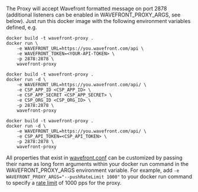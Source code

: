 The Proxy will accept Wavefront formatted message on port 2878 (additional listeners can be enabled in WAVEFRONT_PROXY_ARGS, see below). 
Just run this docker image with the following environment variables defined, e.g. 

    docker build -t wavefront-proxy .
    docker run \
        -e WAVEFRONT_URL=https://you.wavefront.com/api \
        -e WAVEFRONT_TOKEN=<YOUR-API-TOKEN> \
        -p 2878:2878 \
        wavefront-proxy

    docker build -t wavefront-proxy .
    docker run -d \
        -e WAVEFRONT_URL=https://you.wavefront.com/api/ \
        -e CSP_APP_ID <CSP_APP_ID> \
        -e CSP_APP_SECRET <CSP_APP_SECRET> \
        -e CSP_ORG_ID <CSP_ORG_ID> \
        -p 2878:2878 \
        wavefront-proxy

    docker build -t wavefront-proxy .
    docker run -d \
        -e WAVEFRONT_URL=https://you.wavefront.com/api/ \
        -e CSP_API_TOKEN=<CSP_API_TOKEN> \
        -p 2878:2878 \
        wavefront-proxy

All properties that exist in [wavefront.conf](https://github.com/wavefrontHQ/java/blob/master/pkg/etc/wavefront/wavefront-proxy/wavefront.conf.default) can be customized by passing their name as long form arguments within your docker run command in the WAVEFRONT_PROXY_ARGS environment variable. For example, add `-e WAVEFRONT_PROXY_ARGS="--pushRateLimit 1000"` to your docker run command to specify a [rate limit](https://github.com/wavefrontHQ/java/blob/master/pkg/etc/wavefront/wavefront-proxy/wavefront.conf.default#L62) of 1000 pps for the proxy.
